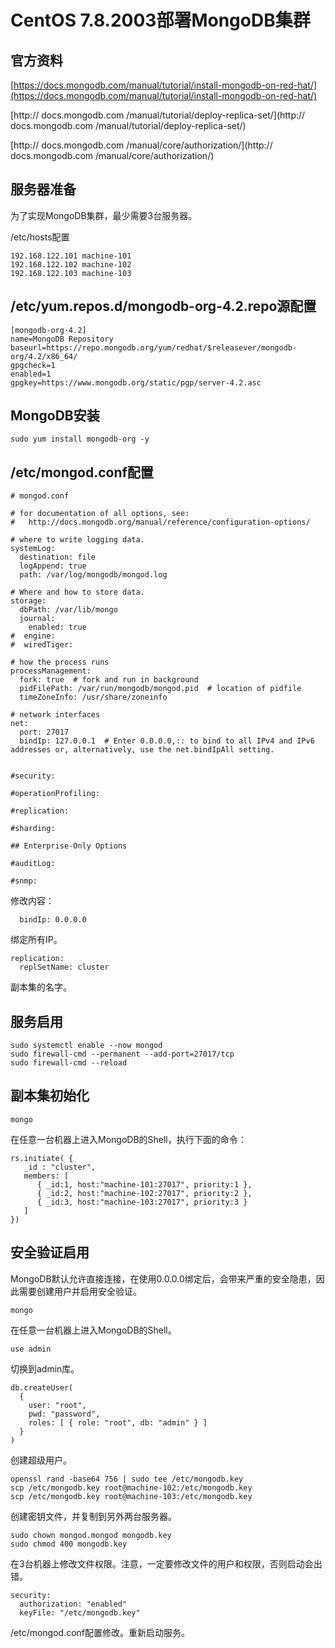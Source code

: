 # CentOS 7.8.2003部署MongoDB集群

## 官方资料

[https://docs.mongodb.com/manual/tutorial/install-mongodb-on-red-hat/](https://docs.mongodb.com/manual/tutorial/install-mongodb-on-red-hat/)

[http:// docs.mongodb.com /manual/tutorial/deploy-replica-set/](http:// docs.mongodb.com /manual/tutorial/deploy-replica-set/)

[http:// docs.mongodb.com /manual/core/authorization/](http:// docs.mongodb.com /manual/core/authorization/)

## 服务器准备

为了实现MongoDB集群，最少需要3台服务器。

/etc/hosts配置

``` text
192.168.122.101 machine-101
192.168.122.102 machine-102
192.168.122.103 machine-103
```

## /etc/yum.repos.d/mongodb-org-4.2.repo源配置

 ``` text
[mongodb-org-4.2]
name=MongoDB Repository
baseurl=https://repo.mongodb.org/yum/redhat/$releasever/mongodb-org/4.2/x86_64/
gpgcheck=1
enabled=1
gpgkey=https://www.mongodb.org/static/pgp/server-4.2.asc
```

## MongoDB安装

``` shell
sudo yum install mongodb-org -y
```

## /etc/mongod.conf配置

``` text
# mongod.conf

# for documentation of all options, see:
#   http://docs.mongodb.org/manual/reference/configuration-options/

# where to write logging data.
systemLog:
  destination: file
  logAppend: true
  path: /var/log/mongodb/mongod.log

# Where and how to store data.
storage:
  dbPath: /var/lib/mongo
  journal:
    enabled: true
#  engine:
#  wiredTiger:

# how the process runs
processManagement:
  fork: true  # fork and run in background
  pidFilePath: /var/run/mongodb/mongod.pid  # location of pidfile
  timeZoneInfo: /usr/share/zoneinfo

# network interfaces
net:
  port: 27017
  bindIp: 127.0.0.1  # Enter 0.0.0.0,:: to bind to all IPv4 and IPv6 addresses or, alternatively, use the net.bindIpAll setting.


#security:

#operationProfiling:

#replication:

#sharding:

## Enterprise-Only Options

#auditLog:

#snmp:
```

修改内容：

``` text
  bindIp: 0.0.0.0
```

绑定所有IP。

``` text
replication:
  replSetName: cluster
```

副本集的名字。

## 服务启用

``` shell
sudo systemctl enable --now mongod
sudo firewall-cmd --permanent --add-port=27017/tcp
sudo firewall-cmd --reload
```

## 副本集初始化

``` shell
mongo
```

在任意一台机器上进入MongoDB的Shell，执行下面的命令：

``` text
rs.initiate( {
   _id : "cluster",
   members: [
      { _id:1, host:"machine-101:27017", priority:1 },
      { _id:2, host:"machine-102:27017", priority:2 },
      { _id:3, host:"machine-103:27017", priority:3 }
   ]
})
```

## 安全验证启用

MongoDB默认允许直接连接，在使用0.0.0.0绑定后，会带来严重的安全隐患，因此需要创建用户并启用安全验证。

``` shell
mongo
```

在任意一台机器上进入MongoDB的Shell。

``` text
use admin
```

切换到admin库。

``` text
db.createUser(
  {
    user: "root",
    pwd: "password",
    roles: [ { role: "root", db: "admin" } ]
  }
)
```

创建超级用户。

``` shell
openssl rand -base64 756 | sudo tee /etc/mongodb.key
scp /etc/mongodb.key root@machine-102:/etc/mongodb.key
scp /etc/mongodb.key root@machine-103:/etc/mongodb.key
```

创建密钥文件，并复制到另外两台服务器。

``` shell
sudo chown mongod.mongod mongodb.key
sudo chmod 400 mongodb.key
```

在3台机器上修改文件权限。注意，一定要修改文件的用户和权限，否则启动会出错。

``` text
security:
  authorization: "enabled"
  keyFile: "/etc/mongodb.key"
```

/etc/mongod.conf配置修改。重新启动服务。
